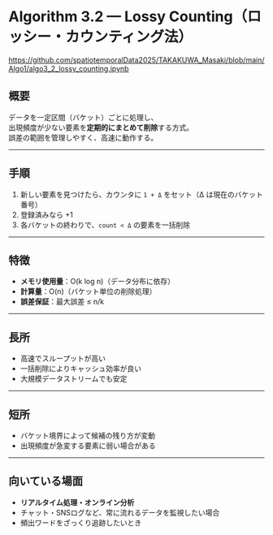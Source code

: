 # Algorithm 3.2 — Lossy Counting（ロッシー・カウンティング法）
https://github.com/spatiotemporalData2025/TAKAKUWA_Masaki/blob/main/Algo1/algo3_2_lossy_counting.ipynb
## 概要
データを一定区間（バケット）ごとに処理し、  
出現頻度が少ない要素を**定期的にまとめて削除**する方式。  
誤差の範囲を管理しやすく、高速に動作する。

---

## 手順
1. 新しい要素を見つけたら、カウンタに `1 + Δ` をセット（Δ は現在のバケット番号）  
2. 登録済みなら +1  
3. 各バケットの終わりで、`count < Δ` の要素を一括削除  

---

## 特徴
- **メモリ使用量**：O(k log n)（データ分布に依存）  
- **計算量**：O(n)（バケット単位の削除処理）  
- **誤差保証**：最大誤差 ≤ n/k  

---

## 長所
- 高速でスループットが高い  
- 一括削除によりキャッシュ効率が良い  
- 大規模データストリームでも安定  

---

## 短所
- バケット境界によって候補の残り方が変動  
- 出現頻度が急変する要素に弱い場合がある  

---

## 向いている場面
- **リアルタイム処理・オンライン分析**  
- チャット・SNSログなど、常に流れるデータを監視したい場合  
- 頻出ワードをざっくり追跡したいとき

